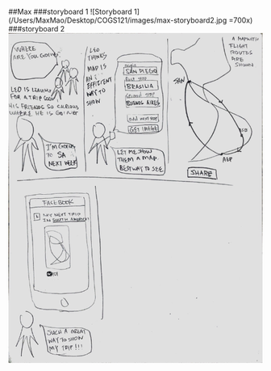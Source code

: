 ##Max
###storyboard 1
![Storyboard 1](/Users/MaxMao/Desktop/COGS121/images/max-storyboard2.jpg =700x)
###storyboard 2
![Storyboard 2](/images/max-storyboard2.jpg)


